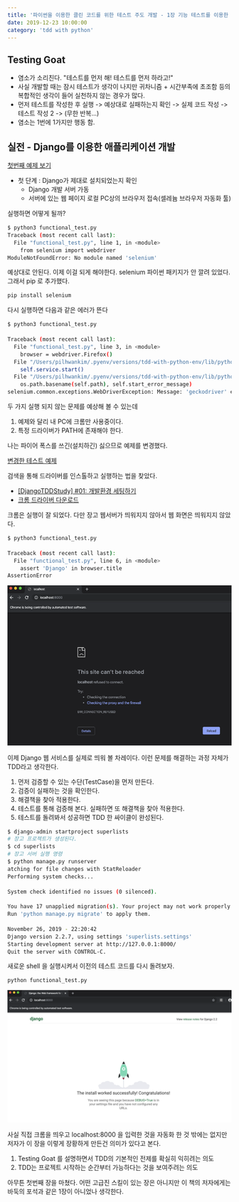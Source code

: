 ```yaml
---
title: '파이썬을 이용한 클린 코드를 위한 테스트 주도 개발 - 1장 기능 테스트를 이용한 Django 설치'
date: 2019-12-23 10:00:00
category: 'tdd with python'
---
```


## Testing Goat

- 염소가 소리친다. "테스트를 먼저 해! 테스트를 먼저 하라고!"
- 사실 개발할 때는 잠시 테스트가 생각이 나지만 귀차니즘 + 시간부족에 초조함 등의 복합적인 생각이 들어 실천하지 않는 경우가 많다.
- 먼저 테스트를 작성한 후 실행 -> 예상대로 실패하는지 확인 -> 실제 코드 작성 ->  테스트 작성 2 -> (무한 반복...)
- 염소는 1번에 1가지만 행동 함.

## 실전 - Django를 이용한 애플리케이션 개발

[첫번째 예제 보기](https://github.com/PilhwanKim/books/blob/master/test_driven_development_with_python/ch01/01-01/functional_test.py)

- 첫 단계 : Django가 제대로 설치되었는지 확인
  - Django 개발 서버 가동
  - 서버에 있는 웹 페이지 로컬 PC상의 브라우저 접속(셀레늄 브라우저 자동화 툴)

실행하면 어떻게 될까?

```sh
$ python3 functional_test.py
Traceback (most recent call last):
  File "functional_test.py", line 1, in <module>
    from selenium import webdriver
ModuleNotFoundError: No module named 'selenium'
```

예상대로 안된다. 이제 이걸 되게 해야한다. selenium 파이썬 패키지가 안 깔려 있었다. 그래서 pip 로 추가했다.

```sh
pip install selenium
```

다시 실행하면 다음과 같은 에러가 뜬다

```sh
$ python3 functional_test.py

Traceback (most recent call last):
  File "functional_test.py", line 3, in <module>
    browser = webdriver.Firefox()
  File "/Users/pilhwankim/.pyenv/versions/tdd-with-python-env/lib/python3.7/site-packages/selenium/webdriver/firefox/webdriver.py", line 164, in __init__
    self.service.start()
  File "/Users/pilhwankim/.pyenv/versions/tdd-with-python-env/lib/python3.7/site-packages/selenium/webdriver/common/service.py", line 83, in start
    os.path.basename(self.path), self.start_error_message)
selenium.common.exceptions.WebDriverException: Message: 'geckodriver' executable needs to be in PATH.
```

두 가지 실행 되지 않는 문제를 예상해 볼 수 있는데

1. 예제와 달리 내 PC에 크롬만 사용중이다.
2. 특정 드라이버가 PATH에 존재해야 한다.

나는 파이어 폭스를 쓰긴(설치하긴) 싫으므로 예제를 변경했다.

[변경한 테스트 예제](https://github.com/PilhwanKim/books/blob/master/test_driven_development_with_python/ch01/01-02/functional_test.py)

검색을 통해 드라이버를 인스톨하고 실행하는 법을 찾았다.

- [[DjangoTDDStudy] #01: 개발환경 세팅하기](https://beomi.github.io/2016/12/27/Django-TDD-Study-01-Setting-DevEnviron/)
- [크롬 드라이버 다운로드](https://sites.google.com/a/chromium.org/chromedriver/home)

크롬은 실행이 잘 되었다. 다만 장고 웹서버가 띄워지지 않아서 웹 화면은 띄워지지 않았다.

```sh
$ python3 functional_test.py

Traceback (most recent call last):
  File "functional_test.py", line 6, in <module>
    assert 'Django' in browser.title
AssertionError
```

![크롬 화면](./images/ch01-01.png)

이제 Django 웹 서비스를 실제로 띄워 볼 차레이다. 이런 문제를 해결하는 과정 자체가 TDD라고 생각한다.

1. 먼저 검증할 수 있는 수단(TestCase)을 먼저 만든다.
2. 검증이 실패하는 것을 확인한다.
3. 해결책을 찾아 적용한다.
4. 테스트를 통해 검증해 본다. 실패하면 또 해결책을 찾아 적용한다.
5. 테스트를 돌려봐서 성공하면 TDD 한 싸이클이 완성된다.

```sh
$ django-admin startproject superlists
# 장고 프로젝트가 생성된다.
$ cd superlists
# 장고 서버 실행 명령
$ python manage.py runserver
atching for file changes with StatReloader
Performing system checks...

System check identified no issues (0 silenced).

You have 17 unapplied migration(s). Your project may not work properly until you apply the migrations for app(s): admin, auth, contenttypes, sessions.
Run 'python manage.py migrate' to apply them.

November 26, 2019 - 22:20:42
Django version 2.2.7, using settings 'superlists.settings'
Starting development server at http://127.0.0.1:8000/
Quit the server with CONTROL-C.
```

새로운 shell 을 실행시켜서 이전의 테스트 코드를 다시 돌려보자.

```sh
python functional_test.py
```

![테스트 성공](./images/ch01-02.png)

사실 직접 크롬을 띄우고 localhost:8000 을 입력한 것을 자동화 한 것 밖에는 없지만 저자가 이 장을 이렇게 장황하게 만든건 의미가 있다고 본다.

1. Testing Goat 를 설명하면서 TDD의 기본적인 전제를 확실히 익히려는 의도
2. TDD는 프로젝트 시작하는 순간부터 가능하다는 것을 보여주려는 의도

아무튼 첫번째 장을 마쳤다. 어떤 고급진 스킬이 있는 장은 아니지만 이 책의 저자에게는 바둑의 포석과 같은 1장이 아니었나 생각한다.
